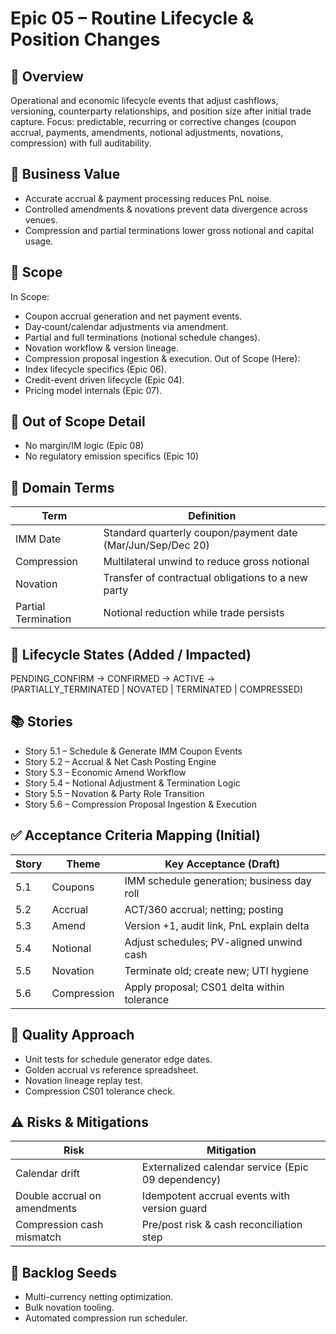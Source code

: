 # Epic 05 – Routine Lifecycle & Position Changes

## 📌 Overview
Operational and economic lifecycle events that adjust cashflows, versioning, counterparty relationships, and position size after initial trade capture. Focus: predictable, recurring or corrective changes (coupon accrual, payments, amendments, notional adjustments, novations, compression) with full auditability.

## 🎯 Business Value
- Accurate accrual & payment processing reduces PnL noise.
- Controlled amendments & novations prevent data divergence across venues.
- Compression and partial terminations lower gross notional and capital usage.

## 🧠 Scope
In Scope:
- Coupon accrual generation and net payment events.
- Day‑count/calendar adjustments via amendment.
- Partial and full terminations (notional schedule changes).
- Novation workflow & version lineage.
- Compression proposal ingestion & execution.
Out of Scope (Here):
- Index lifecycle specifics (Epic 06).
- Credit-event driven lifecycle (Epic 04).
- Pricing model internals (Epic 07).

## 🚫 Out of Scope Detail
- No margin/IM logic (Epic 08)
- No regulatory emission specifics (Epic 10)

## 🔐 Domain Terms
| Term | Definition |
|------|------------|
| IMM Date | Standard quarterly coupon/payment date (Mar/Jun/Sep/Dec 20) |
| Compression | Multilateral unwind to reduce gross notional |
| Novation | Transfer of contractual obligations to a new party |
| Partial Termination | Notional reduction while trade persists |

## 🔄 Lifecycle States (Added / Impacted)
PENDING_CONFIRM → CONFIRMED → ACTIVE → (PARTIALLY_TERMINATED | NOVATED | TERMINATED | COMPRESSED)

## 📚 Stories
- Story 5.1 – Schedule & Generate IMM Coupon Events
- Story 5.2 – Accrual & Net Cash Posting Engine
- Story 5.3 – Economic Amend Workflow
- Story 5.4 – Notional Adjustment & Termination Logic
- Story 5.5 – Novation & Party Role Transition
- Story 5.6 – Compression Proposal Ingestion & Execution

## ✅ Acceptance Criteria Mapping (Initial)
| Story | Theme | Key Acceptance (Draft) |
|-------|-------|------------------------|
| 5.1 | Coupons | IMM schedule generation; business day roll |
| 5.2 | Accrual | ACT/360 accrual; netting; posting |
| 5.3 | Amend | Version +1, audit link, PnL explain delta |
| 5.4 | Notional | Adjust schedules; PV-aligned unwind cash |
| 5.5 | Novation | Terminate old; create new; UTI hygiene |
| 5.6 | Compression | Apply proposal; CS01 delta within tolerance |

## 🧪 Quality Approach
- Unit tests for schedule generator edge dates.
- Golden accrual vs reference spreadsheet.
- Novation lineage replay test.
- Compression CS01 tolerance check.

## ⚠️ Risks & Mitigations
| Risk | Mitigation |
|------|------------|
| Calendar drift | Externalized calendar service (Epic 09 dependency) |
| Double accrual on amendments | Idempotent accrual events with version guard |
| Compression cash mismatch | Pre/post risk & cash reconciliation step |

## 🔮 Backlog Seeds
- Multi-currency netting optimization.
- Bulk novation tooling.
- Automated compression run scheduler.
